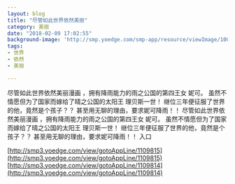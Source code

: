```yaml
---
layout: blog
title: "尽管如此世界依然美丽"
category: 美丽
date: "2018-02-09 17:02:55"
background-image: 'http://smp.yoedge.com/smp-app/resource/viewImage/1000775appline.png'
tags:
- 世界
- 依然
- 美丽

---
```

尽管如此世界依然美丽漫画 ，拥有降雨能力的雨之公国的第四王女 妮可。 虽然不情愿但为了国家而嫁给了晴之公国的太阳王 理贝斯一世！ 继位三年便征服了世界的他，竟然是个孩子？？ 甚至用无聊的理由，要求妮可降雨！！
尽管如此世界依然美丽漫画 ，拥有降雨能力的雨之公国的第四王女 妮可。 虽然不情愿但为了国家而嫁给了晴之公国的太阳王 理贝斯一世！ 继位三年便征服了世界的他，竟然是个孩子？？ 甚至用无聊的理由，要求妮可降雨！！
入口

[http://smp3.yoedge.com/view/gotoAppLine/1109815](http://smp3.yoedge.com/view/gotoAppLine/1109815)
[http://smp3.yoedge.com/view/gotoAppLine/1109814](http://smp3.yoedge.com/view/gotoAppLine/1109814)

        
